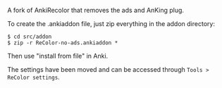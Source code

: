 A fork of AnkiRecolor that removes the ads and AnKing plug.

To create the .ankiaddon file, just zip everything in the addon directory:
```console
$ cd src/addon
$ zip -r ReColor-no-ads.ankiaddon *
```
Then use "install from file" in Anki.

The settings have been moved and can be accessed through `Tools > ReColor settings`.
